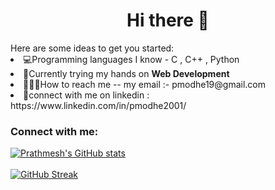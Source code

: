 <h1 align="center">Hi there 👋</h1>
Here are some ideas to get you started:
<li>💻Programming languages I know - C , C++ , Python
<li>🌱Currently trying my hands on <b>Web Development</b></li>
<li>👩🏻‍💻How to reach me -- my email :- pmodhe19@gmail.com
<li>🚀connect with me on linkedin : https://www.linkedin.com/in/pmodhe2001/


<h3 align="left">Connect with me:</h3>

<!--
**pmodhe2001/pmodhe2001** is a ✨ _special_ ✨ repository because its `README.md` (this file) appears on your GitHub profile.

Here are some ideas to get you started:

- 🔭 I’m currently working on ...
- 🌱 I’m currently learning ...
- 👯 I’m looking to collaborate on ...
- 🤔 I’m looking for help with ...
- 💬 Ask me about ...
- 📫 How to reach me: ...
- 😄 Pronouns: ...
- ⚡ Fun fact: ...
-->
[![Prathmesh's GitHub stats](https://github-readme-stats.vercel.app/api?username=pmodhe2001)](https://github.com/pmodhe2001/github-readme-stats)
<br>
<br>
[![GitHub Streak](https://github-readme-streak-stats.herokuapp.com?user=pmodhe2001&theme=github-dark&hide_border=true&date_format=j%20M%5B%20Y%5D)](https://git.io/streak-stats)  

